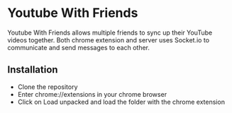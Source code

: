 # Youtube With Friends

Youtube With Friends allows multiple friends to sync up their YouTube videos together. Both chrome extension and server
uses Socket.io to communicate and send messages to each other.

## Installation

- Clone the repository
- Enter chrome://extensions in your chrome browser
- Click on Load unpacked and load the folder with the chrome extension